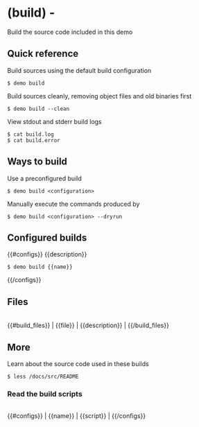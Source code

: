 # (build) - 

Build the source code included in this demo

## Quick reference

Build sources using the default build configuration

```
$ demo build
```

Build sources cleanly, removing object files and old binaries first

```
$ demo build --clean
```

View stdout and stderr build logs

```
$ cat build.log
$ cat build.error
```

## Ways to build

Use a preconfigured build

```
$ demo build <configuration>
```

Manually execute the commands produced by

```
$ demo build <configuration> --dryrun
```

## Configured builds

{{#configs}}
{{description}}

```
$ demo build {{name}}
```
{{/configs}}

## Files

|                |                 |
| -------------- | --------------- |
{{#build_files}}
| {{file}}       | {{description}} |
{{/build_files}}

## More

Learn about the source code used in these builds

```
$ less /docs/src/README
```

### Read the build scripts

|           |              |
| --------- | ------------ |
{{#configs}}
| {{name}}  | {{script}}   |
{{/configs}}
